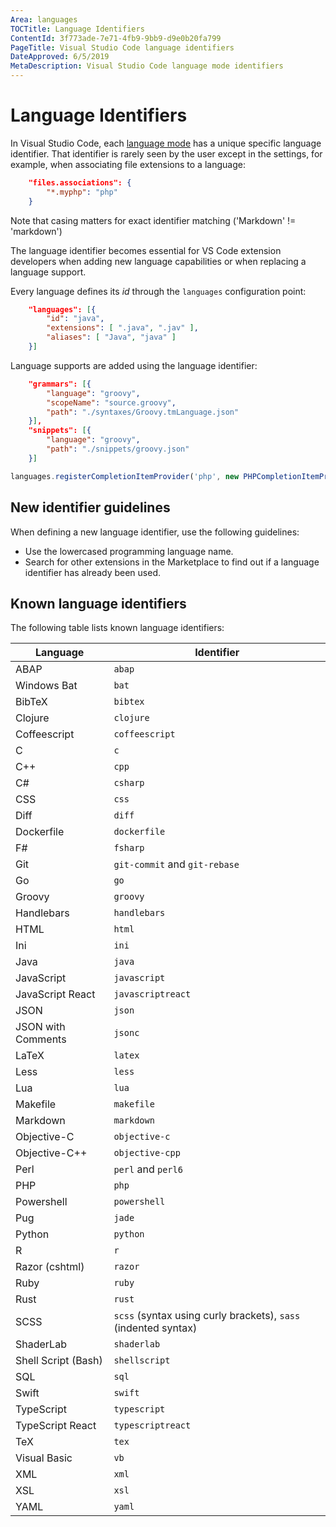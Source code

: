```yaml
---
Area: languages
TOCTitle: Language Identifiers
ContentId: 3f773ade-7e71-4fb9-9bb9-d9e0b20fa799
PageTitle: Visual Studio Code language identifiers
DateApproved: 6/5/2019
MetaDescription: Visual Studio Code language mode identifiers
---
```

# Language Identifiers

In Visual Studio Code, each [language mode](/docs/languages/overview.md#changing-the-language-for-the-selected-file) has a unique specific language identifier. That identifier is rarely seen by the user except in the settings, for example, when associating file extensions to a language:

```json
    "files.associations": {
        "*.myphp": "php"
    }
```

Note that casing matters for exact identifier matching ('Markdown' != 'markdown')

The language identifier becomes essential for VS Code extension developers when adding new language capabilities or when replacing a language support.

Every language defines its *id* through the `languages` configuration point:

```json
    "languages": [{
        "id": "java",
        "extensions": [ ".java", ".jav" ],
        "aliases": [ "Java", "java" ]
    }]
```

Language supports are added using the language identifier:

```json
    "grammars": [{
        "language": "groovy",
        "scopeName": "source.groovy",
        "path": "./syntaxes/Groovy.tmLanguage.json"
    }],
    "snippets": [{
        "language": "groovy",
        "path": "./snippets/groovy.json"
    }]
```

```typescript
languages.registerCompletionItemProvider('php', new PHPCompletionItemProvider(), '.', '$')
```

## New identifier guidelines

When defining a new language identifier, use the following guidelines:

- Use the lowercased programming language name.
- Search for other extensions in the Marketplace to find out if a language identifier has already been used.

## Known language identifiers

The following table lists known language identifiers:

Language | Identifier
-------- | ----------
ABAP | `abap`
Windows Bat | `bat`
BibTeX | `bibtex`
Clojure | `clojure`
Coffeescript | `coffeescript`
C | `c`
C++ | `cpp`
C# | `csharp`
CSS | `css`
Diff | `diff`
Dockerfile | `dockerfile`
F# | `fsharp`
Git | `git-commit` and `git-rebase`
Go | `go`
Groovy | `groovy`
Handlebars | `handlebars`
HTML | `html`
Ini | `ini`
Java | `java`
JavaScript | `javascript`
JavaScript React | `javascriptreact`
JSON | `json`
JSON with Comments | `jsonc`
LaTeX | `latex`
Less | `less`
Lua | `lua`
Makefile | `makefile`
Markdown | `markdown`
Objective-C | `objective-c`
Objective-C++ | `objective-cpp`
Perl | `perl` and `perl6`
PHP | `php`
Powershell | `powershell`
Pug | `jade`
Python | `python`
R | `r`
Razor (cshtml) | `razor`
Ruby | `ruby`
Rust | `rust`
SCSS | `scss` (syntax using curly brackets), `sass` (indented syntax)
ShaderLab | `shaderlab`
Shell Script (Bash) | `shellscript`
SQL | `sql`
Swift | `swift`
TypeScript | `typescript`
TypeScript React | `typescriptreact`
TeX | `tex`
Visual Basic | `vb`
XML | `xml`
XSL | `xsl`
YAML | `yaml`
